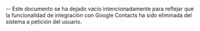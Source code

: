 -- Este documento se ha dejado vacío intencionadamente para reflejar que la funcionalidad de integración con Google Contacts ha sido eliminada del sistema a petición del usuario.
